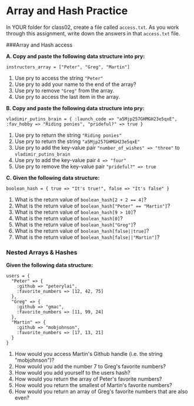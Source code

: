 # Array and Hash Practice

In YOUR folder for class02, create a file called `access.txt`. As you work through this assignment, write down the answers in that `access.txt` file.

###Array and Hash access

**A. Copy and paste the following data structure into pry:**

`instructors_array = ["Peter", "Greg", "Martin"]`

1. Use pry to access the string `"Peter"`
2. Use pry to add your name to the end of the array?
3. Use pry to remove `"Greg"` from the array.
4. Use pry to access the last item in the array. 

**B. Copy and paste the following data structure into pry:**

`vladimir_putins_brain = { :launch_code => "a5Mjp257GHMGH23e5qxE", :fav_hobby => "Riding ponies", "prideful?" => true }`

1. Use pry to return the string `"Riding ponies"`
2. Use pry to return the string `"a5Mjp257GHMGH23e5qxE"`
3. Use pry to add the key-value pair `"number_of_wishes" => "three"` to `vladimir_putins_brain`
4. Use pry to add the key-value pair `4 => "four"`
5. Use pry to remove the key-value pair `"prideful?" => true`

**C. Given the following data structure:**

`boolean_hash = { true => "It's true!", false => "It's false" }`

1. What is the return value of `boolean_hash[2 + 2 == 4]`?
2. What is the return value of `boolean_hash["Peter" == "Martin"]`?
3. What is the return value of `boolean_hash[9 > 10]`?
4. What is the return value of `boolean_hash[0]`?
5. What is the return value of `boolean_hash["Greg"]`?
6. What is the return value of `boolean_hash[false||true]`?
6. What is the return value of `boolean_hash[false||"Martin"]`?

### Nested Arrays & Hashes

**Given the following data structure:**

    users = {
      "Peter" => {
        :github => "peterylai",
        :favorite_numbers => [12, 42, 75]
      },
      "Greg" => {
        :github => "gmac",
        :favorite_numbers => [11, 99, 24]
      },
      "Martin" => {
        :github => "mobjohnson",
        :favorite_numbers => [17, 13, 21]
      }
    }

1. How would you access Martin's Github handle (i.e. the string "mobjohnson")?
2. How would you add the number 7 to Greg's favorite numbers?
3. How would you add yourself to the users hash?
4. How would you return the array of Peter's favorite numbers?
5. How would you return the smallest of Martin's favorite numbers?
6. How would you return an array of Greg's favorite numbers that are also even?
